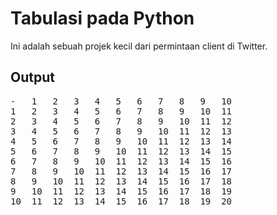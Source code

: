 # Tabulasi pada Python

Ini adalah sebuah projek kecil dari permintaan client di Twitter.

## Output
<pre>
-   1   2   3   4   5   6   7   8   9   10  
1   2   3   4   5   6   7   8   9   10  11  
2   3   4   5   6   7   8   9   10  11  12  
3   4   5   6   7   8   9   10  11  12  13  
4   5   6   7   8   9   10  11  12  13  14  
5   6   7   8   9   10  11  12  13  14  15  
6   7   8   9   10  11  12  13  14  15  16  
7   8   9   10  11  12  13  14  15  16  17  
8   9   10  11  12  13  14  15  16  17  18  
9   10  11  12  13  14  15  16  17  18  19  
10  11  12  13  14  15  16  17  18  19  20
</pre>